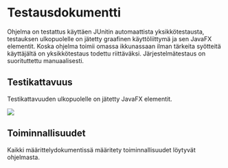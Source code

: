 # Testausdokumentti

Ohjelma on testattus käyttäen JUnitin automaattista yksikkötestausta, testauksen ulkopuolelle on jätetty graafinen käyttöliittymä ja sen JavaFX elementit. Koska ohjelma toimii omassa ikkunassaan ilman tärkeita syötteitä käyttäjältä on yksikkötestaus todettu riittäväksi. Järjestelmätestaus on suorituttettu manuaalisesti.

## Testikattavuus
Testikattavuuden ulkopuolelle on jätetty JavaFX elementit.

<img src="https://github.com/Viltska/ot-minesweeper/blob/master/dokumentit/kuvat/testikattavuus.png">

## Toiminnallisuudet

Kaikki määrittelydokumentissä määritety toiminnallisuudet löytyvät ohjelmasta.







